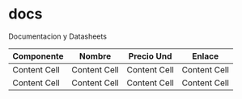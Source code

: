 # docs
Documentacion y Datasheets

| Componente    | Nombre        | Precio Und    | Enlace        |
| ------------- | ------------- | ------------- | ------------- |
| Content Cell  | Content Cell  | Content Cell  | Content Cell  |
| Content Cell  | Content Cell  | Content Cell  | Content Cell  |

